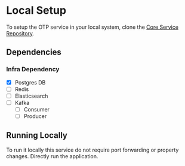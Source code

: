 # Local Setup

To setup the OTP service in your local system, clone the [Core Service Repository](https://github.com/upyog/UPYOG/tree/master/core-services).

## Dependencies

### Infra Dependency

- [X] Postgres DB
- [ ] Redis
- [ ] Elasticsearch
- [ ] Kafka
  - [ ] Consumer
  - [ ] Producer

## Running Locally

To run it locally this service do not require port forwarding or property changes. Directly run the application.
